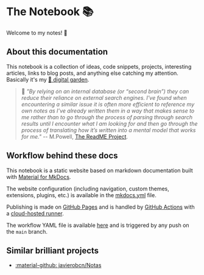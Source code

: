 # The Notebook :books:

Welcome to my notes! 👋



## About this documentation

This notebook is a collection of ideas, code snippets, projects, interesting articles, links to blog posts, and anything else catching my attention. Basically it's my [🌱 digital garden](https://joelhooks.com/digital-garden).

> 📖 _"By relying on an internal database (or “second brain”) they can reduce their reliance on external search engines. I've found when encountering a similar issue it is often more efficient to reference my own notes as I’ve already written them in a way that makes sense to me rather than to go through the process of parsing through search results until I encounter what I am looking for and then go through the process of translating how it’s written into a mental model that works for me."_ -- M.Powell, [The ReadME Project](https://github.com/readme/guides/private-documentation).

## Workflow behind these docs

This notebook is a static website based on markdown documentation built with [Material for MkDocs](https://squidfunk.github.io/mkdocs-material/).

The website configuration (including navigation, custom themes, extensions, plugins, etc.) is available in the [mkdocs.yml](https://github.com/sannae/the-notebook/blob/main/mkdocs.yml) file.

Publishing is made on [GitHub Pages](https://pages.github.com/) and is handled by [GitHub Actions](https://github.com/features/actions) with a [cloud-hosted runner](https://docs.github.com/en/actions/using-github-hosted-runners/about-github-hosted-runners). 

The workflow YAML file is available [here](https://github.com/sannae/the-notebook/blob/main/.github/workflows/ci.yaml) and is triggered by any push on the `main` branch.

<div id="demo">

## Similar brilliant projects

* [:material-github: javierobcn/Notas](https://www.javieranto.com/)